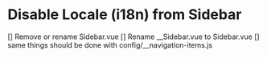 # Disable Locale (i18n) from Sidebar

[] Remove or rename Sidebar.vue
[] Rename \_\_Sidebar.vue to Sidebar.vue
[] same things should be done with config/\_\_navigation-items.js
